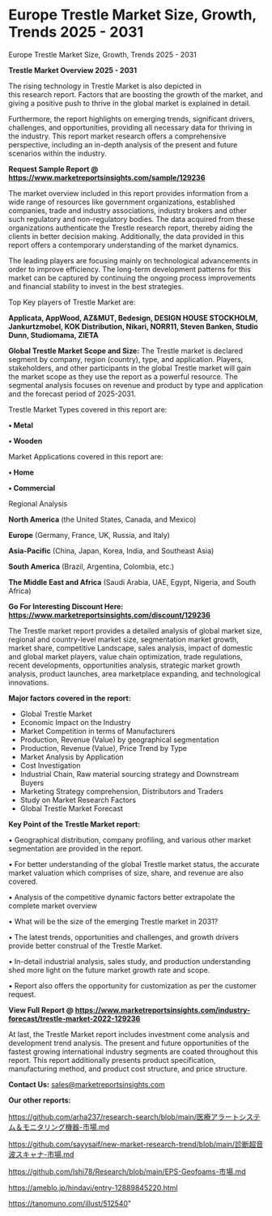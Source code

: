 # Europe Trestle Market Size, Growth, Trends 2025 - 2031
Europe Trestle Market Size, Growth, Trends 2025 - 2031

<Strong> Trestle Market Overview 2025 - 2031</strong>

The rising technology in Trestle Market is also depicted in this research report. Factors that are boosting the growth of the market, and giving a positive push to thrive in the global market is explained in detail.

Furthermore, the report highlights on emerging trends, significant drivers, challenges, and opportunities, providing all necessary data for thriving in the industry. This report market research offers a comprehensive perspective, including an in-depth analysis of the present and future scenarios within the industry.

<strong>Request Sample Report @ <a href=https://www.marketreportsinsights.com/sample/129236>https://www.marketreportsinsights.com/sample/129236</a></strong>

The market overview included in this report provides information from a wide range of resources like government organizations, established companies, trade and industry associations, industry brokers and other such regulatory and non-regulatory bodies. The data acquired from these organizations authenticate the Trestle research report, thereby aiding the clients in better decision making. Additionally, the data provided in this report offers a contemporary understanding of the market dynamics.

The leading players are focusing mainly on technological advancements in order to improve efficiency. The long-term development patterns for this market can be captured by continuing the ongoing process improvements and financial stability to invest in the best strategies.

Top Key players of Trestle Market are:

<strong>Applicata, AppWood, AZ&MUT, Bedesign, DESIGN HOUSE STOCKHOLM, Jankurtzmobel, KOK Distribution, Nikari, NORR11, Steven Banken, Studio Dunn, Studiomama, ZIETA</strong>

<strong><b>Global Trestle Market Scope and Size:</b></strong>
The Trestle market is declared segment by company, region (country), type, and application. Players, stakeholders, and other participants in the global Trestle market will gain the market scope as they use the report as a powerful resource. The segmental analysis focuses on revenue and product by type and application and the forecast period of 2025-2031.

Trestle Market Types covered in this report are:

<strong>• Metal

• Wooden</strong>

Market Applications covered in this report are:

<strong>• Home

• Commercial</strong> 

Regional Analysis

<strong>North America</strong> (the United States, Canada, and Mexico)

<strong>Europe</strong> (Germany, France, UK, Russia, and Italy)

<strong>Asia-Pacific</strong> (China, Japan, Korea, India, and Southeast Asia)

<strong>South America</strong> (Brazil, Argentina, Colombia, etc.)

<strong>The Middle East and Africa</strong> (Saudi Arabia, UAE, Egypt, Nigeria, and South Africa)

<strong>Go For Interesting Discount Here: <a href=https://www.marketreportsinsights.com/discount/129236>https://www.marketreportsinsights.com/discount/129236</a></strong>

The Trestle market report provides a detailed analysis of global market size, regional and country-level market size, segmentation market growth, market share, competitive Landscape, sales analysis, impact of domestic and global market players, value chain optimization, trade regulations, recent developments, opportunities analysis, strategic market growth analysis, product launches, area marketplace expanding, and technological innovations.

<strong><b>Major factors covered in the report:</b></strong>
<ul>
  <li>Global Trestle Market </li>
  <li>Economic Impact on the Industry</li>
  <li>Market Competition in terms of Manufacturers</li>
  <li>Production, Revenue (Value) by geographical segmentation</li>
  <li>Production, Revenue (Value), Price Trend by Type</li>
  <li>Market Analysis by Application</li>
  <li>Cost Investigation</li>
  <li>Industrial Chain, Raw material sourcing strategy and Downstream Buyers</li>
  <li>Marketing Strategy comprehension, Distributors and Traders</li>
  <li>Study on Market Research Factors</li>
  <li>Global Trestle Market Forecast</li>
</ul>

<strong><b>Key Point of the Trestle Market report:</b></strong>

• Geographical distribution, company profiling, and various other market segmentation are provided in the report.

• For better understanding of the global Trestle market status, the accurate market valuation which comprises of size, share, and revenue are also covered.

• Analysis of the competitive dynamic factors better extrapolate the complete market overview

• What will be the size of the emerging Trestle market in 2031?

• The latest trends, opportunities and challenges, and growth drivers provide better construal of the Trestle Market.

• In-detail industrial analysis, sales study, and production understanding shed more light on the future market growth rate and scope.

• Report also offers the opportunity for customization as per the customer request.

<strong><b>View Full Report @ <a href=https://www.marketreportsinsights.com/industry-forecast/trestle-market-2022-129236>https://www.marketreportsinsights.com/industry-forecast/trestle-market-2022-129236</a></b></strong>


At last, the Trestle Market report includes investment come analysis and development trend analysis. The present and future opportunities of the fastest growing international industry segments are coated throughout this report. This report additionally presents product specification, manufacturing method, and product cost structure, and price structure.

<strong>Contact Us:</strong>
sales@marketreportsinsights.com

<strong>Our other reports:</strong>

<a href=https://github.com/arha237/research-search/blob/main/医療アラートシステム＆モニタリング機器-市場.md>https://github.com/arha237/research-search/blob/main/医療アラートシステム＆モニタリング機器-市場.md</a>

<a href=https://github.com/sayysaif/new-market-research-trend/blob/main/診断超音波スキャナ-市場.md>https://github.com/sayysaif/new-market-research-trend/blob/main/診断超音波スキャナ-市場.md</a>

<a href=https://github.com/Ishi78/Research/blob/main/EPS-Geofoams-市場.md>https://github.com/Ishi78/Research/blob/main/EPS-Geofoams-市場.md</a>

<a href=https://ameblo.jp/hindavi/entry-12889845220.html>https://ameblo.jp/hindavi/entry-12889845220.html</a>

<a href=https://tanomuno.com/illust/512540>https://tanomuno.com/illust/512540</a>"
